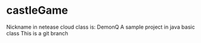 # castleGame
Nickname in netease cloud class is: DemonQ
A sample project in java basic class
This is a git branch
